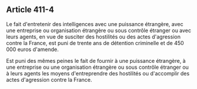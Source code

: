 Article 411-4
----
Le fait d'entretenir des intelligences avec une puissance étrangère, avec une
entreprise ou organisation étrangère ou sous contrôle étranger ou avec leurs
agents, en vue de susciter des hostilités ou des actes d'agression contre la
France, est puni de trente ans de détention criminelle et de 450 000 euros
d'amende.

Est puni des mêmes peines le fait de fournir à une puissance étrangère, à une
entreprise ou une organisation étrangère ou sous contrôle étranger ou à leurs
agents les moyens d'entreprendre des hostilités ou d'accomplir des actes
d'agression contre la France.

